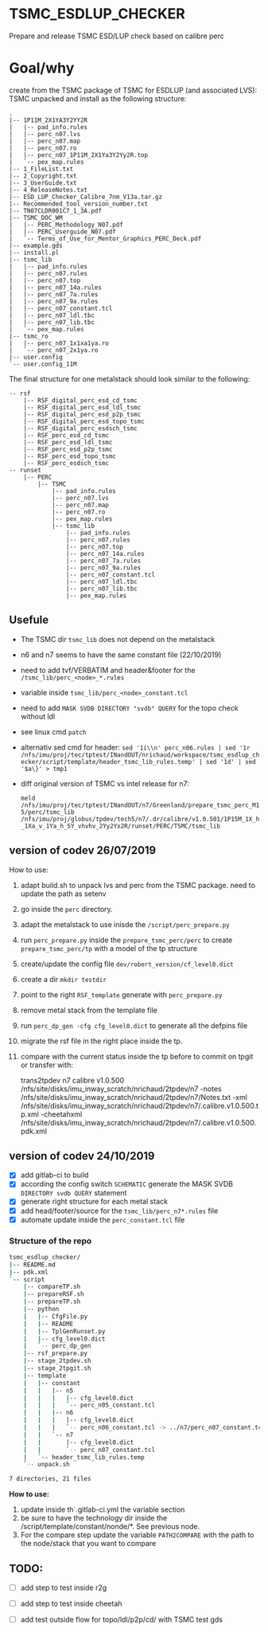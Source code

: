 # TSMC_ESDLUP_CHECKER

Prepare and release TSMC ESD/LUP check based on calibre perc

# Goal/why

create from the TSMC package of TSMC for ESDLUP (and associated LVS):
TSMC unpacked and install as the following structure:

    .
    |-- 1P11M_2X1YA3Y2YY2R
    |   |-- pad_info.rules
    |   |-- perc_n07.lvs
    |   |-- perc_n07.map
    |   |-- perc_n07.ro
    |   |-- perc_n07_1P11M_2X1Ya3Y2Yy2R.top
    |   `-- pex_map.rules
    |-- 1_FileList.txt
    |-- 2_Copyright.txt
    |-- 3_UserGuide.txt
    |-- 4_ReleaseNotes.txt
    |-- ESD_LUP_Checker_Calibre_7nm_V13a.tar.gz
    |-- Recommended_tool_version_number.txt
    |-- TN07CLDR001C7_1_3A.pdf
    |-- TSMC_DOC_WM
    |   |-- PERC_Methodology_N07.pdf
    |   |-- PERC_Userguide_N07.pdf
    |   `-- Terms_of_Use_for_Mentor_Graphics_PERC_Deck.pdf
    |-- example.gds
    |-- install.pl
    |-- tsmc_lib
    |   |-- pad_info.rules
    |   |-- perc_n07.rules
    |   |-- perc_n07.top
    |   |-- perc_n07_14a.rules
    |   |-- perc_n07_7a.rules
    |   |-- perc_n07_9a.rules
    |   |-- perc_n07_constant.tcl
    |   |-- perc_n07_ldl.tbc
    |   |-- perc_n07_lib.tbc
    |   `-- pex_map.rules
    |-- tsmc_ro
    |   |-- perc_n07_1x1xa1ya.ro
    |   `-- perc_n07_2x1ya.ro
    |-- user.config
    `-- user.config_11M

The final structure for one metalstack should look similar to the following:

    -- rsf
        |-- RSF_digital_perc_esd_cd_tsmc
        |-- RSF_digital_perc_esd_ldl_tsmc
        |-- RSF_digital_perc_esd_p2p_tsmc
        |-- RSF_digital_perc_esd_topo_tsmc
        |-- RSF_digital_perc_esdsch_tsmc
        |-- RSF_perc_esd_cd_tsmc
        |-- RSF_perc_esd_ldl_tsmc
        |-- RSF_perc_esd_p2p_tsmc
        |-- RSF_perc_esd_topo_tsmc
        |-- RSF_perc_esdsch_tsmc
    -- runset
        |-- PERC
            |-- TSMC
                |-- pad_info.rules
                |-- perc_n07.lvs
                |-- perc_n07.map
                |-- perc_n07.ro
                |-- pex_map.rules
                |-- tsmc_lib
                    |-- pad_info.rules
                    |-- perc_n07.rules
                    |-- perc_n07.top
                    |-- perc_n07_14a.rules
                    |-- perc_n07_7a.rules
                    |-- perc_n07_9a.rules
                    |-- perc_n07_constant.tcl
                    |-- perc_n07_ldl.tbc
                    |-- perc_n07_lib.tbc
                    |-- pex_map.rules


## Usefule

- The TSMC dir `tsmc_lib` does not depend on the metalstack
- n6 and n7 seems to have the same constant file (22/10/2019)
- need to add tvf/VERBATIM and  header&footer for the `/tsmc_lib/perc_<node>_*.rules`
- variable inside `tsmc_lib/perc_<node>_constant.tcl`
- need to add `MASK SVDB DIRECTORY "svdb" QUERY` for the topo check without ldl
- see linux cmd `patch`
- alternativ sed cmd for header: `sed '1i\\n' perc_n06.rules | sed '1r /nfs/imu/proj/tec/tptest/INandOUT/nrichaud/workspace/tsmc_esdlup_checker/script/template/header_tsmc_lib_rules.temp' | sed '1d' | sed '$a\}' > tmp1`
- diff original version of TSMC vs intel release for n7:

    `meld /nfs/imu/proj/tec/tptest/INandOUT/n7/Greenland/prepare_tsmc_perc_M15/perc/tsmc_lib /nfs/imu/proj/globus/tpdev/tech5/n7/.dr/calibre/v1.0.501/1P15M_1X_h_1Xa_v_1Ya_h_5Y_vhvhv_2Yy2Yx2R/runset/PERC/TSMC/tsmc_lib`


## version of codev 26/07/2019

How to use:
1. adapt build.sh to unpack lvs and perc from the TSMC package. need to update the path as setenv
1. go inside the `perc` directory.
1. adapt the metalstack to use inisde the `/script/perc_prepare.py`
1. run `perc_prepare.py` inside the `prepare_tsmc_perc/perc` to create `prepare_tsmc_perc/tp` with a model of the tp structure
1. create/update the config file `dev/robert_version/cf_level0.dict`
1. create a dir `mkdir testdir`
1. point to the right `RSF_template` generate with `perc_prepare.py`
1. remove metal stack from the template file
1. run `perc_dp_gen -cfg cfg_level0.dict` to generate all the defpins file
1. migrate the rsf file in the right place inside the tp.
1. compare with the current status inside the tp before to commit on tpgit or transfer with:

    trans2tpdev n7 calibre v1.0.500 /nfs/site/disks/imu_inway_scratch/nrichaud/2tpdev/n7 -notes /nfs/site/disks/imu_inway_scratch/nrichaud/2tpdev/n7/Notes.txt -xml /nfs/site/disks/imu_inway_scratch/nrichaud/2tpdev/n7/.calibre.v1.0.500.tp.xml -cheetahxml /nfs/site/disks/imu_inway_scratch/nrichaud/2tpdev/n7/.calibre.v1.0.500.pdk.xml

## version of codev 24/10/2019



- [x] add gitlab-ci to build
- [x] according the config switch `SCHEMATIC` generate the MASK SVDB `DIRECTORY svdb QUERY` statement
- [x] generate right structure for each metal stack
- [x] add head/footer/source for the `tsmc_lib/perc_n7*.rules` file
- [x] automate update inside the `perc_constant.tcl` file

### Structure of the repo

```sh
tsmc_esdlup_checker/
|-- README.md
|-- pdk.xml
`-- script
    |-- compareTP.sh
    |-- prepareRSF.sh
    |-- prepareTP.sh
    |-- python
    |   |-- CfgFile.py
    |   |-- README
    |   |-- TplGenRunset.py
    |   |-- cfg_level0.dict
    |   `-- perc_dp_gen
    |-- rsf_prepare.py
    |-- stage_2tpdev.sh
    |-- stage_2tpgit.sh
    |-- template
    |   |-- constant
    |   |   |-- n5
    |   |   |   |-- cfg_level0.dict
    |   |   |   `-- perc_n05_constant.tcl
    |   |   |-- n6
    |   |   |   |-- cfg_level0.dict
    |   |   |   `-- perc_n06_constant.tcl -> ../n7/perc_n07_constant.tcl
    |   |   `-- n7
    |   |       |-- cfg_level0.dict
    |   |       `-- perc_n07_constant.tcl
    |   `-- header_tsmc_lib_rules.temp
    `-- unpack.sh

7 directories, 21 files
```


**How to use:**
1. update inside th`.gitlab-ci.yml the variable section
1. be sure to have the technology dir inside the /script/template/constant/nonde/*. See previous node.
1. For the compare step update the variable `PATH2COMPARE` with the path to the node/stack that you want to compare


## TODO:

- [ ] add step to test inside r2g
- [ ] add step to test inside cheetah
- [ ] add test outside flow for topo/ldl/p2p/cd/ with TSMC test gds

